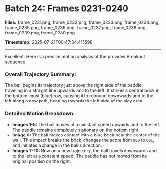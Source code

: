 # Batch 24: Frames 0231-0240

**Files:** frame_0231.png, frame_0232.png, frame_0233.png, frame_0234.png, frame_0235.png, frame_0236.png, frame_0237.png, frame_0238.png, frame_0239.png, frame_0240.png

**Timestamp:** 2025-07-21T00:47:34.415598

---

Excellent. Here is a precise motion analysis of the provided Breakout sequence.

### Overall Trajectory Summary:
The ball begins its trajectory just above the right side of the paddle, traveling in a straight line upwards and to the left. It strikes a central brick in the bottom-most (blue) row, causing it to rebound downwards and to the left along a new path, heading towards the left side of the play area.

### Detailed Motion Breakdown:
*   **Images 1-5:** The ball moves at a constant speed upwards and to the left. The paddle remains completely stationary on the bottom right.
*   **Image 6:** The ball makes contact with a blue brick near the center of the wall. This impact breaks the brick, changes the score from `000` to `001`, and initiates a change in the ball's direction.
*   **Images 7-10:** Now on a new trajectory, the ball travels downwards and to the left at a constant speed. The paddle has not moved from its original position on the right.
